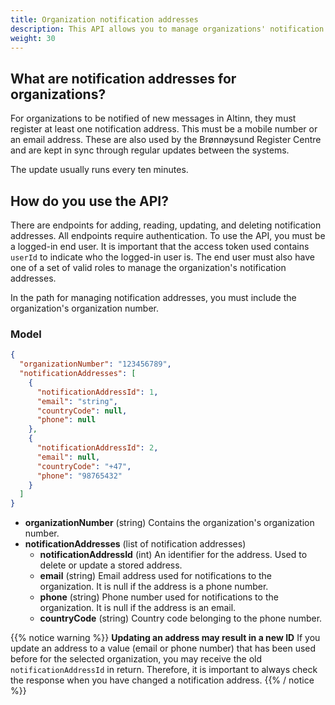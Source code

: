 ```yaml
---
title: Organization notification addresses
description: This API allows you to manage organizations' notification addresses
weight: 30
---
```


## What are notification addresses for organizations?
For organizations to be notified of new messages in Altinn, they must register at least one notification address. This must be a mobile number or an email address.
These are also used by the Brønnøysund Register Centre and are kept in sync through regular updates between the systems.

The update usually runs every ten minutes.

## How do you use the API?
There are endpoints for adding, reading, updating, and deleting notification addresses.
All endpoints require authentication. To use the API, you must be a logged-in end user. It is important that the access token used contains `userId` to indicate who the logged-in user is.
The end user must also have one of a set of valid roles to manage the organization's notification addresses.

In the path for managing notification addresses, you must include the organization's organization number.

### Model
```json
{
  "organizationNumber": "123456789",
  "notificationAddresses": [
    {
      "notificationAddressId": 1,
      "email": "string",
      "countryCode": null,
      "phone": null
    },
    {
      "notificationAddressId": 2,
      "email": null,
      "countryCode": "+47",
      "phone": "98765432"
    }
  ]
}
```
* **organizationNumber** (string) Contains the organization's organization number.
* **notificationAddresses** (list of notification addresses)
    * **notificationAddressId** (int) An identifier for the address. Used to delete or update a stored address.
    * **email** (string) Email address used for notifications to the organization. It is null if the address is a phone number.
    * **phone** (string) Phone number used for notifications to the organization. It is null if the address is an email.
    * **countryCode** (string) Country code belonging to the phone number.

{{% notice warning  %}}
**Updating an address may result in a new ID**
If you update an address to a value (email or phone number) that has been used before for the selected organization, you may receive the old `notificationAddressId` in return. 
Therefore, it is important to always check the response when you have changed a notification address.
{{% / notice %}}

